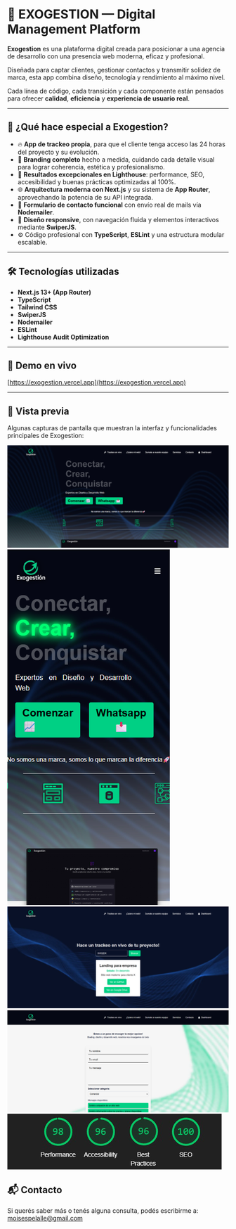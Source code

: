 # 🚀 EXOGESTION — Digital Management Platform

**Exogestion** es una plataforma digital creada para posicionar a una agencia de desarrollo con una presencia web moderna, eficaz y profesional. 

Diseñada para captar clientes, gestionar contactos y transmitir solidez de marca, esta app combina diseño, tecnología y rendimiento al máximo nivel. 

Cada línea de código, cada transición y cada componente están pensados para ofrecer **calidad**, **eficiencia** y **experiencia de usuario real**.

---

## 🧠 ¿Qué hace especial a Exogestion?

- 🔥 **App de trackeo propia**, para que el cliente tenga acceso las 24 horas del proyecto y su evolución.
- 🎨 **Branding completo** hecho a medida, cuidando cada detalle visual para lograr coherencia, estética y profesionalismo.
- 🚀 **Resultados excepcionales en Lighthouse**: performance, SEO, accesibilidad y buenas prácticas optimizadas al 100%.
- 🌐 **Arquitectura moderna con Next.js** y su sistema de **App Router**, aprovechando la potencia de su API integrada.
- 📩 **Formulario de contacto funcional** con envío real de mails vía **Nodemailer**.
- 📱 **Diseño responsive**, con navegación fluida y elementos interactivos mediante **SwiperJS**.
- ⚙️ Código profesional con **TypeScript**, **ESLint** y una estructura modular escalable.

---

## 🛠 Tecnologías utilizadas

- **Next.js 13+ (App Router)**
- **TypeScript**
- **Tailwind CSS**
- **SwiperJS**
- **Nodemailer**
- **ESLint**
- **Lighthouse Audit Optimization**

---

## 🔗 Demo en vivo

[https://exogestion.vercel.app](https://exogestion.vercel.app)

---

## 📸 Vista previa

Algunas capturas de pantalla que muestran la interfaz y funcionalidades principales de Exogestion:

![Home de página](./screenshots/home.png)
![Home de página versión mobile](./screenshots/home-mobile.png)
![Trackeo](./screenshots/track.png)
![Contacto](./screenshots/contact.png)
![Servicio de lighthouse](./screenshots/lighthouse.png)


## 📬 Contacto

Si querés saber más o tenés alguna consulta, podés escribirme a: [moisespelalle@gmail.com](mailto:moisespelalle@gmail.com)